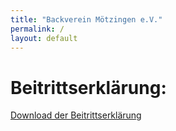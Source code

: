 ```yaml
---
title: "Backverein Mötzingen e.V."
permalink: /
layout: default
---
```


# Beitrittserklärung:
[Download der Beitrittserklärung](https://github.com/backverein/backverein.github.io/blob/c33d62c81bb07b4478bd892296ca03567ca8f561/20240927_beitrittserkl%C3%A4rung.pdf)

